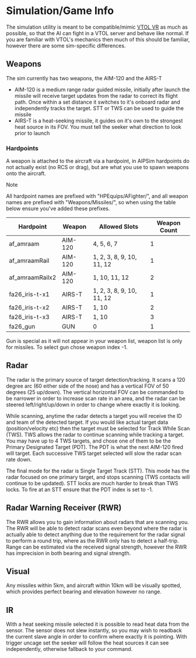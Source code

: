# Simulation/Game Info

The simulation utility is meant to be compatible/mimic [VTOL VR](https://store.steampowered.com/app/667970/VTOL_VR/) as much as possible, so that the AI can fight in a VTOL server and behave like normal. If you are familiar with VTOL's mechanics then much of this should be familiar, however there are some sim-specific differences.

## Weapons

The sim currently has two weapons, the AIM-120 and the AIRS-T

-  AIM-120 is a medium range radar guided missile, initially after launch the missile will receive target updates from the radar to correct its flight path. Once within a set distance it switches to it's onboard radar and independently tracks the target. STT or TWS can be used to guide the missile
-  AIRS-T is a heat-seeking missile, it guides on it's own to the strongest heat source in its FOV. You must tell the seeker what direction to look prior to launch

### Hardpoints

A weapon is attached to the aircraft via a hardpoint, in AIPSim hardpoints do not actually exist (no RCS or drag), but are what you use to spawn weapons onto the aircraft.

> [!NOTE]
> All hardpoint names are prefixed with "HPEquips/AFighter/", and all weapon names are prefixed with "Weapons/Missiles/", so when using the table below ensure you've added these prefixes.

| Hardpoint       | Weapon  | Allowed Slots             | Weapon Count |
| --------------- | ------- | ------------------------- | ------------ |
| af_amraam       | AIM-120 | 4, 5, 6, 7                | 1            |
| af_amraamRail   | AIM-120 | 1, 2, 3, 8, 9, 10, 11, 12 | 1            |
| af_amraamRailx2 | AIM-120 | 1, 10, 11, 12             | 2            |
| fa26_iris-t-x1  | AIRS-T  | 1, 2, 3, 8, 9, 10, 11, 12 | 1            |
| fa26_iris-t-x2  | AIRS-T  | 1, 10                     | 2            |
| fa26_iris-t-x3  | AIRS-T  | 1, 10                     | 3            |
| fa26_gun        | GUN     | 0                         | 1            |

Gun is special as it will not appear in your weapon list, weapon list is only for missiles. To select gun chose weapon index -1.

## Radar

The radar is the primary source of target detection/tracking. It scans a 120 degree arc (60 either side of the nose) and has a vertical FOV of 50 degrees (25 up/down). The vertical horizontal FOV can be commanded to be narrower in order to increase scan rate in an area, and the radar can be steered left/right/up/down in order to change where exactly it is looking.

While scanning, anytime the radar detects a target you will receive the ID and team of the detected target. If you would like actual target data (position/velocity etc) then the target must be selected for Track While Scan (TWS). TWS allows the radar to continue scanning while tracking a target. You may have up to 4 TWS targets, and chose one of them to be the Primary Designated Target (PDT). The PDT is what the next AIM-120 fired will target. Each successive TWS target selected will slow the radar scan rate down.

The final mode for the radar is Single Target Track (STT). This mode has the radar focused on one primary target, and stops scanning (TWS contacts will continue to be updated). STT locks are much harder to break than TWS locks. To fire at an STT ensure that the PDT index is set to -1.

## Radar Warning Receiver (RWR)

The RWR allows you to gain information about radars that are scanning you. The RWR will be able to detect radar scans even beyond where the radar is actually able to detect anything due to the requirement for the radar signal to perform a round trip, where as the RWR only has to detect a half-trip. Range can be estimated via the received signal strength, however the RWR has imprecision in both bearing and signal strength.

## Visual

Any missiles within 5km, and aircraft within 10km will be visually spotted, which provides perfect bearing and elevation however no range.

## IR

With a heat seeking missile selected it is possible to read heat data from the sensor. The sensor does not slew instantly, so you may wish to readback the current slave angle in order to confirm where exactly it is pointing. With trigger uncage set the seeker will follow the heat sources it can see independently, otherwise fallback to your command.
